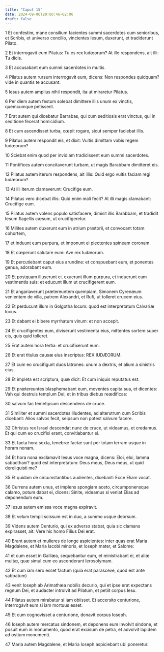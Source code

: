 ```yaml
---
title: "Caput 15"
date: 2024-09-06T20:00:46+02:00
draft: false
---
```



1 Et confestim, mane consilium facientes summi sacerdotes cum senioribus, et Scribis, et universo concilio, vincientes Iesum, duxerunt, et tradiderunt Pilato.

2 Et interrogavit eum Pilatus: Tu es rex Iudæorum? At ille respondens, ait illi: Tu dicis.

3 Et accusabant eum summi sacerdotes in multis.

4 Pilatus autem rursum interrogavit eum, dicens: Non respondes quidquam? vide in quantis te accusant.

5 Iesus autem amplius nihil respondit, ita ut miraretur Pilatus.

6 Per diem autem festum solebat dimittere illis unum ex vinctis, quemcumque petissent.

7 Erat autem qui dicebatur Barrabas, qui cum seditiosis erat vinctus, qui in seditione fecerat homicidium.

8 Et cum ascendisset turba, cœpit rogare, sicut semper faciebat illis.

9 Pilatus autem respondit eis, et dixit: Vultis dimittam vobis regem Iudæorum?

10 Sciebat enim quod per invidiam tradidissent eum summi sacerdotes.

11 Pontifices autem concitaverunt turbam, ut magis Barabbam dimitteret eis.

12 Pilatus autem iterum respondens, ait illis: Quid ergo vultis faciam regi Iudæorum?

13 At illi iterum clamaverunt: Crucifige eum.

14 Pilatus vero dicebat illis: Quid enim mali fecit? At illi magis clamabant: Crucifige eum.

15 Pilatus autem volens populo satisfacere, dimisit illis Barabbam, et tradidit Iesum flagellis cæsum, ut crucifigeretur.

16 Milites autem duxerunt eum in atrium prætorii, et convocant totam cohortem,

17 et induunt eum purpura, et imponunt ei plectentes spineam coronam.

18 Et cœperunt salutare eum: Ave rex Iudæorum.

19 Et percutiebant caput eius arundine: et conspuebant eum, et ponentes genua, adorabant eum.

20 Et postquam illuserunt ei, exuerunt illum purpura, et induerunt eum vestimentis suis: et educunt illum ut crucifigerent eum.

21 Et angariaverunt prætereuntem quempiam, Simonem Cyrenæum venientem de villa, patrem Alexandri, et Rufi, ut tolleret crucem eius.

22 Et perducunt illum in Golgotha locum: quod est interpretatum Calvariæ locus.

23 Et dabant ei bibere myrrhatum vinum: et non accepit.

24 Et crucifigentes eum, diviserunt vestimenta eius, mittentes sortem super eis, quis quid tolleret.

25 Erat autem hora tertia: et crucifixerunt eum.

26 Et erat titulus causæ eius inscriptus: REX IUDÆORUM.

27 Et cum eo crucifigunt duos latrones: unum a dextris, et alium a sinistris eius.

28 Et impleta est scriptura, quæ dicit: Et cum iniquis reputatus est.

29 Et prætereuntes blasphemabant eum, moventes capita sua, et dicentes: Vah qui destruis templum Dei, et in tribus diebus reædificas:

30 salvum fac temetipsum descendens de cruce.

31 Similiter et summi sacerdotes illudentes, ad alterutrum cum Scribis dicebant: Alios salvos fecit, seipsum non potest salvum facere.

32 Christus rex Israel descendat nunc de cruce, ut videamus, et credamus. Et qui cum eo crucifixi erant, convitiabantur ei.

33 Et facta hora sexta, tenebræ factæ sunt per totam terram usque in horam nonam.

34 Et hora nona exclamavit Iesus voce magna, dicens: Eloi, eloi, lamma sabacthani? quod est interpretatum: Deus meus, Deus meus, ut quid dereliquisti me?

35 Et quidam de circumstantibus audientes, dicebant: Ecce Eliam vocat.

36 Currens autem unus, et implens spongiam aceto, circumponensque calamo, potum dabat ei, dicens: Sinite, videamus si veniat Elias ad deponendum eum.

37 Iesus autem emissa voce magna expiravit.

38 Et velum templi scissum est in duo, a summo usque deorsum.

39 Videns autem Centurio, qui ex adverso stabat, quia sic clamans expirasset, ait: Vere hic homo Filius Dei erat.

40 Erant autem et mulieres de longe aspicientes: inter quas erat Maria Magdalene, et Maria Iacobi minoris, et Ioseph mater, et Salome:

41 et cum esset in Galilæa, sequebantur eum, et ministrabant ei, et aliæ multæ, quæ simul cum eo ascenderant Ierosolymam.

42 Et cum iam sero esset factum (quia erat parasceve, quod est ante sabbatum)

43 venit Ioseph ab Arimathæa nobilis decurio, qui et ipse erat expectans regnum Dei, et audacter introivit ad Pilatum, et petiit corpus Iesu.

44 Pilatus autem mirabatur si iam obiisset. Et accersito centurione, interrogavit eum si iam mortuus esset.

45 Et cum cognovisset a centurione, donavit corpus Ioseph.

46 Ioseph autem mercatus sindonem, et deponens eum involvit sindone, et posuit eum in monumento, quod erat excisum de petra, et advolvit lapidem ad ostium monumenti.

47 Maria autem Magdalene, et Maria Ioseph aspiciebant ubi poneretur.

